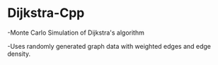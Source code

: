 # Dijkstra-Cpp

-Monte Carlo Simulation of Dijkstra's algorithm

-Uses randomly generated graph data with weighted edges and edge density.
